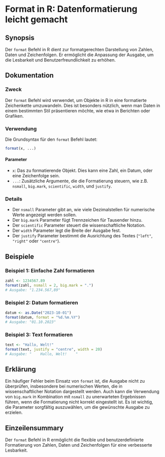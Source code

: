 <!--
Meta Description: # Format in R: Datenformatierung leicht gemacht ## Synopsis Der `format` Befehl in R dient zur formatgerechten Darstellung von Zahlen, Daten und Zeich...
Meta Keywords: die, format, der, ausgabe, parameter
-->

# Format in R: Datenformatierung leicht gemacht

## Synopsis
Der `format` Befehl in R dient zur formatgerechten Darstellung von Zahlen, Daten und Zeichenfolgen. Er ermöglicht die Anpassung der Ausgabe, um die Lesbarkeit und Benutzerfreundlichkeit zu erhöhen.

## Dokumentation
### Zweck
Der `format` Befehl wird verwendet, um Objekte in R in eine formatierte Zeichenkette umzuwandeln. Dies ist besonders nützlich, wenn man Daten in einem bestimmten Stil präsentieren möchte, wie etwa in Berichten oder Grafiken.

### Verwendung
Die Grundsyntax für den `format` Befehl lautet:

```R
format(x, ...)
```

#### Parameter
- `x`: Das zu formatierende Objekt. Dies kann eine Zahl, ein Datum, oder eine Zeichenfolge sein.
- `...`: Zusätzliche Argumente, die die Formatierung steuern, wie z.B. `nsmall`, `big.mark`, `scientific`, `width`, und `justify`.

### Details
- Der `nsmall` Parameter gibt an, wie viele Dezimalstellen für numerische Werte angezeigt werden sollen.
- Der `big.mark` Parameter fügt Trennzeichen für Tausender hinzu.
- Der `scientific` Parameter steuert die wissenschaftliche Notation.
- Der `width` Parameter legt die Breite der Ausgabe fest.
- Der `justify` Parameter bestimmt die Ausrichtung des Textes (`"left"`, `"right"` oder `"centre"`).

## Beispiele
### Beispiel 1: Einfache Zahl formatieren
```R
zahl <- 1234567.89
format(zahl, nsmall = 2, big.mark = ".")
# Ausgabe: "1.234.567,89"
```

### Beispiel 2: Datum formatieren
```R
datum <- as.Date("2023-10-01")
format(datum, format = "%d.%m.%Y")
# Ausgabe: "01.10.2023"
```

### Beispiel 3: Text formatieren
```R
text <- "Hallo, Welt!"
format(text, justify = "centre", width = 20)
# Ausgabe: "    Hallo, Welt!    "
```

## Erklärung
Ein häufiger Fehler beim Einsatz von `format` ist, die Ausgabe nicht zu überprüfen, insbesondere bei numerischen Werten, die in wissenschaftlicher Notation dargestellt werden. Auch kann die Verwendung von `big.mark` in Kombination mit `nsmall` zu unerwarteten Ergebnissen führen, wenn die Formatierung nicht korrekt eingestellt ist. Es ist wichtig, die Parameter sorgfältig auszuwählen, um die gewünschte Ausgabe zu erzielen.

## Einzeilensummary
Der `format` Befehl in R ermöglicht die flexible und benutzerdefinierte Formatierung von Zahlen, Daten und Zeichenfolgen für eine verbesserte Lesbarkeit.